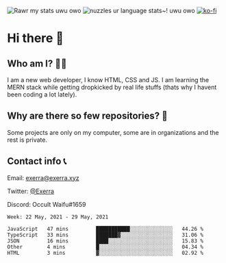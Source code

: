 ![Rawr my stats uwu owo](https://github-readme-stats.vercel.app/api?username=Exerra&show_icons=true&theme=buefy)
![nuzzles ur language stats~! uwu owo](https://github-readme-stats.vercel.app/api/top-langs/?username=Exerra&layout=compact)
[![ko-fi](https://www.ko-fi.com/img/githubbutton_sm.svg)](https://ko-fi.com/X8X130H96)
# Hi there 👋
## Who am I? 🙋‍♀️
I am a new web developer, I know HTML, CSS and JS. I am learning the MERN stack while getting dropkicked by real life stuffs (thats why I havent been coding a lot lately).
## Why are there so few repositories? 🤔
Some projects are only on my computer, some are in organizations and the rest is private.
## Contact info 📞
Email: [exerra@exerra.xyz](mailto:exerra@exerra.xyz)

Twitter: [@Exerra](https://twitter.com/exerra)

Discord: Occult Waifu#1659

<!--START_SECTION:waka-->
```text
Week: 22 May, 2021 - 29 May, 2021

JavaScript   47 mins         ███████████░░░░░░░░░░░░░░   44.26 % 
TypeScript   33 mins         ███████▓░░░░░░░░░░░░░░░░░   31.06 % 
JSON         16 mins         ████░░░░░░░░░░░░░░░░░░░░░   15.83 % 
Other        4 mins          █░░░░░░░░░░░░░░░░░░░░░░░░   04.34 % 
HTML         3 mins          ▓░░░░░░░░░░░░░░░░░░░░░░░░   02.92 % 
```
<!--END_SECTION:waka-->

